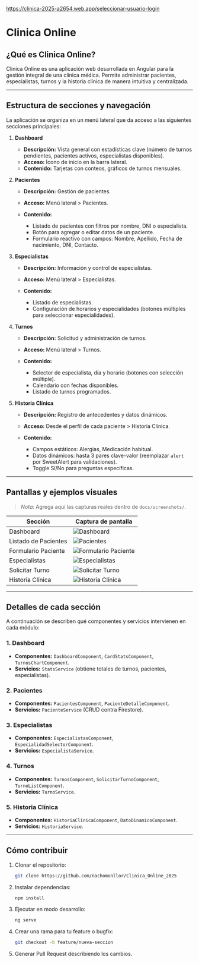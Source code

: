 https://clinica-2025-a2654.web.app/seleccionar-usuario-login

# Clinica Online

## ¿Qué es Clinica Online?

Clinica Online es una aplicación web desarrollada en Angular para la gestión integral de una clínica médica. Permite administrar pacientes, especialistas, turnos y la historia clínica de manera intuitiva y centralizada.

---

## Estructura de secciones y navegación

La aplicación se organiza en un menú lateral que da acceso a las siguientes secciones principales:

1. **Dashboard**

   * **Descripción:** Vista general con estadísticas clave (número de turnos pendientes, pacientes activos, especialistas disponibles).
   * **Acceso:** Ícono de inicio en la barra lateral.
   * **Contenido:** Tarjetas con conteos, gráficos de turnos mensuales.

2. **Pacientes**

   * **Descripción:** Gestión de pacientes.
   * **Acceso:** Menú lateral > Pacientes.
   * **Contenido:**

     * Listado de pacientes con filtros por nombre, DNI o especialista.
     * Botón para agregar o editar datos de un paciente.
     * Formulario reactivo con campos: Nombre, Apellido, Fecha de nacimiento, DNI, Contacto.

3. **Especialistas**

   * **Descripción:** Información y control de especialistas.
   * **Acceso:** Menú lateral > Especialistas.
   * **Contenido:**

     * Listado de especialistas.
     * Configuración de horarios y especialidades (botones múltiples para seleccionar especialidades).

4. **Turnos**

   * **Descripción:** Solicitud y administración de turnos.
   * **Acceso:** Menú lateral > Turnos.
   * **Contenido:**

     * Selector de especialista, día y horario (botones con selección múltiple).
     * Calendario con fechas disponibles.
     * Listado de turnos programados.

5. **Historia Clínica**

   * **Descripción:** Registro de antecedentes y datos dinámicos.
   * **Acceso:** Desde el perfil de cada paciente > Historia Clínica.
   * **Contenido:**

     * Campos estáticos: Alergias, Medicación habitual.
     * Datos dinámicos: hasta 3 pares clave-valor (reemplazar `alert` por SweetAlert para validaciones).
     * Toggle Sí/No para preguntas específicas.

---

## Pantallas y ejemplos visuales

> *Nota:* Agrega aquí las capturas reales dentro de `docs/screenshots/`.

| Sección              | Captura de pantalla                                              |
| -------------------- | ---------------------------------------------------------------- |
| Dashboard            | ![Dashboard](docs/screenshots/dashboard.png)                     |
| Listado de Pacientes | ![Pacientes](docs/screenshots/pacientes.png)                     |
| Formulario Paciente  | ![Formulario Paciente](docs/screenshots/formulario-paciente.png) |
| Especialistas        | ![Especialistas](docs/screenshots/especialistas.png)             |
| Solicitar Turno      | ![Solicitar Turno](docs/screenshots/solicitar-turno.png)         |
| Historia Clínica     | ![Historia Clínica](docs/screenshots/historia-clinica.png)       |

---

## Detalles de cada sección

A continuación se describen qué componentes y servicios intervienen en cada módulo:

### 1. Dashboard

* **Componentes:** `DashboardComponent`, `CardStatsComponent`, `TurnosChartComponent`.
* **Servicios:** `StatsService` (obtiene totales de turnos, pacientes, especialistas).

### 2. Pacientes

* **Componentes:** `PacientesComponent`, `PacienteDetalleComponent`.
* **Servicios:** `PacienteService` (CRUD contra Firestore).

### 3. Especialistas

* **Componentes:** `EspecialistasComponent`, `EspecialidadSelectorComponent`.
* **Servicios:** `EspecialistaService`.

### 4. Turnos

* **Componentes:** `TurnosComponent`, `SolicitarTurnoComponent`, `TurnoListComponent`.
* **Servicios:** `TurnoService`.

### 5. Historia Clínica

* **Componentes:** `HistoriaClinicaComponent`, `DatoDinamicoComponent`.
* **Servicios:** `HistoriaService`.

---

## Cómo contribuir

1. Clonar el repositorio:

   ```bash
   git clone https://github.com/nachomonllor/Clinica_Online_2025
   ```
2. Instalar dependencias:

   ```bash
   npm install
   ```
3. Ejecutar en modo desarrollo:

   ```bash
   ng serve
   ```
4. Crear una rama para tu feature o bugfix:

   ```bash
   git checkout -b feature/nueva-seccion
   ```
5. Generar Pull Request describiendo los cambios.




